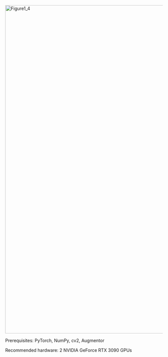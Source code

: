 

<img width="2060" height="1049" alt="Figure1_4" src="https://github.com/user-attachments/assets/ce9ec347-c64d-4ca3-9d15-3ebdda72e6ab" />



Prerequisites: PyTorch, NumPy, cv2, Augmentor

Recommended hardware: 2 NVIDIA GeForce RTX 3090 GPUs
